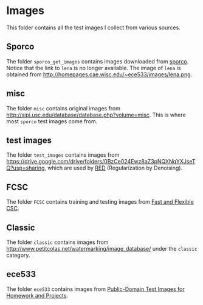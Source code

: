 # Images

This folder contains all the test images I collect from various sources.

## Sporco

The folder `sporco_get_images` contains images downloaded from [sporco](https://github.com/bwohlberg/sporco/blob/master/bin/sporco_get_images).  Notice that the link to `lena` is no longer available.  The image of `lena` is obtained from <http://homepages.cae.wisc.edu/~ece533/images/lena.png>.

## misc

The folder `misc` contains original images from <http://sipi.usc.edu/database/database.php?volume=misc>.  This is where most `sporco` test images come from.

## test images

The folder `test_images` contains images from <https://drive.google.com/drive/folders/0BzCe024Ewz8aZ3pNQXNqYXJseTQ?usp=sharing>, which are used by [RED](https://github.com/google/RED) (Regularization by Denoising).

## FCSC

The folder `FCSC` contains training and testing images from [Fast and Flexible CSC](http://www.cs.ubc.ca/labs/imager/tr/2015/FastFlexibleCSC/).

## Classic

The folder `classic` contains images from <http://www.petitcolas.net/watermarking/image_database/> under the `classic` category.

## ece533

The folder `ece533` contains images from [Public-Domain Test Images for Homework and Projects](http://homepages.cae.wisc.edu/~ece533/images/).
